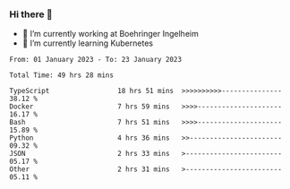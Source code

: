 ### Hi there 👋
- 🔭 I’m currently working at Boehringer Ingelheim
- 🌱 I’m currently learning Kubernetes

 
<!--START_SECTION:waka-->

```text
From: 01 January 2023 - To: 23 January 2023

Total Time: 49 hrs 28 mins

TypeScript                 18 hrs 51 mins  >>>>>>>>>>---------------   38.12 %
Docker                     7 hrs 59 mins   >>>>---------------------   16.17 %
Bash                       7 hrs 51 mins   >>>>---------------------   15.89 %
Python                     4 hrs 36 mins   >>-----------------------   09.32 %
JSON                       2 hrs 33 mins   >------------------------   05.17 %
Other                      2 hrs 31 mins   >------------------------   05.11 %
```

<!--END_SECTION:waka-->

 
